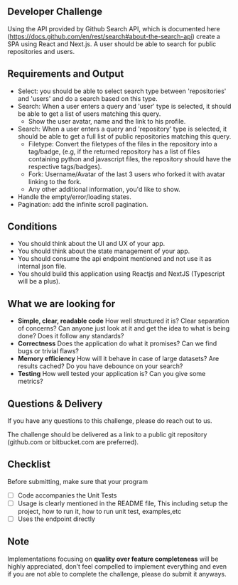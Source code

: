 ## Developer Challenge
Using the API provided by Github Search API, which is documented
here (https://docs.github.com/en/rest/search#about-the-search-api) create a SPA using React and Next.js. A user should be able to search for public repositories and users.

## Requirements and Output
- Select: you should be able to select search type between 'repositories' and 'users' and do a search based on this type.
- Search: When a user enters a query and 'user' type is selected, it should be able to
get a list of users matching this query.
  - Show the user avatar, name and the link to his profile.
- Search: When a user enters a query and 'repository' type is selected, it should be able to
get a full list of public repositories matching this query.
  - Filetype: Convert the filetypes of the files in the repository into a
  tag/badge, (e.g, if the returned repository has a list of files
  containing python and javascript files, the repository should have the
  respective tags/badges).
  - Fork: Username/Avatar of the last 3 users who forked it with
  avatar linking to the fork.
  - Any other additional information, you'd like to show.
- Handle the empty/error/loading states.
- Pagination: add the infinite scroll pagination.


## Conditions
- You should think about the UI and UX of your app.
- You should think about the state management of your app.
- You should consume the api endpoint mentioned and not use it as internal json file.
- You should build this application using Reactjs and NextJS (Typescript will be a plus).

## What we are looking for

- **Simple, clear, readable code** How well structured it is? Clear separation of concerns? Can anyone just look at it and get the idea to
what is being done? Does it follow any standards?
- **Correctness** Does the application do what it promises? Can we find bugs or trivial flaws?
- **Memory efficiency** How will it behave in case of large datasets? Are results cached? Do you have debounce on your search?
- **Testing** How well tested your application is? Can you give some metrics?


## Questions & Delivery

If you have any questions to this challenge, please do reach out to us.

The challenge should be delivered as a link to a public git repository (github.com or bitbucket.com are preferred).

## Checklist

Before submitting, make sure that your program

- [ ] Code accompanies the Unit Tests
- [ ] Usage is clearly mentioned in the README file, This including setup the project, how to run it, how to run unit test, examples,etc
- [ ] Uses the endpoint directly

## Note

Implementations focusing on **quality over feature completeness** will be highly appreciated,  don’t feel compelled to implement everything and even if you are not able to complete the challenge, please do submit it anyways.


